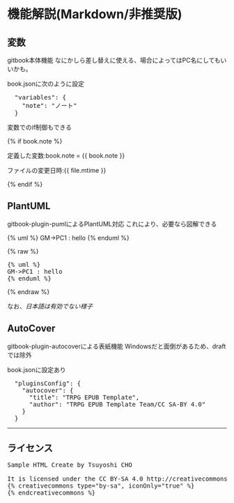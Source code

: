 # 機能解説(Markdown/非推奨版)

## 変数

gitbook本体機能
なにかしら差し替えに使える、場合によってはPC名にしてもいいかも。

book.jsonに次のように設定

<pre>
  "variables": {
    "note": "ノート"
  }
</pre>

変数でのif制御もできる

{% if book.note %}

定義した変数:book.note = {{ book.note }}

ファイルの変更日時:{{ file.mtime }}

{% endif %}

## PlantUML

gitbook-plugin-pumlによるPlantUML対応
これにより、必要なら図解できる

{% uml %}
GM->PC1 : hello
{% enduml %}

{% raw %}
<pre>
{% uml %}
GM->PC1 : hello
{% enduml %}
</pre>
{% endraw %}

なお、*日本語は有効でない様子*

## AutoCover

gitbook-plugin-autocoverによる表紙機能
Windowsだと面倒があるため、draftでは除外

book.jsonに設定あり

<pre>
  "pluginsConfig": {
    "autocover": {
      "title": "TRPG EPUB Template",
      "author": "TRPG EPUB Template Team/CC SA-BY 4.0"
    }
  }
</pre>

----

## ライセンス

<pre>
Sample HTML Create by Tsuyoshi CHO <Tsuyoshi.CHO@Gmail.com>

It is licensed under the CC BY-SA 4.0 http://creativecommons.org/licenses/by-sa/4.0/deed
{% creativecommons type="by-sa", iconOnly="true" %}
{% endcreativecommons %}
</pre>

